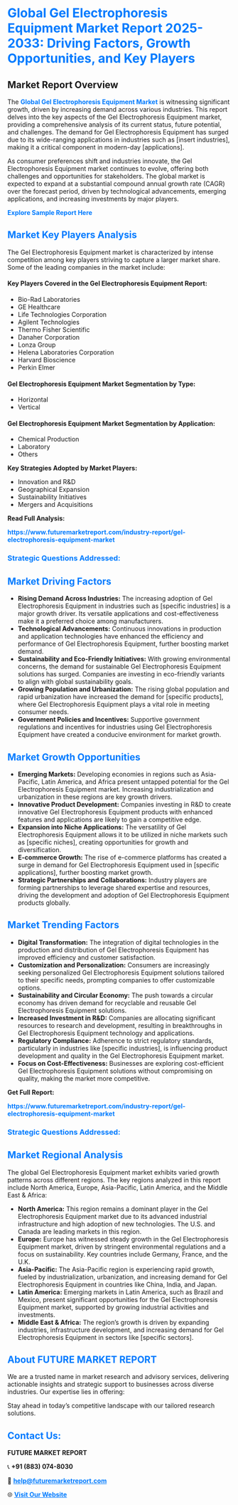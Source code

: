 <h1 style="color: #007BFF;">Global Gel Electrophoresis Equipment Market Report 2025-2033: Driving Factors, Growth Opportunities, and Key Players</h1>

<section id="overview">
<h2>Market Report Overview</h2>
<p>The <a href="https://www.futuremarketreport.com/industry-report/gel-electrophoresis-equipment-market" style="color: #007BFF; text-decoration: none;"><strong>Global Gel Electrophoresis Equipment Market</strong></a> is witnessing significant growth, driven by increasing demand across various industries. This report delves into the key aspects of the Gel Electrophoresis Equipment market, providing a comprehensive analysis of its current status, future potential, and challenges. The demand for Gel Electrophoresis Equipment has surged due to its wide-ranging applications in industries such as [insert industries], making it a critical component in modern-day [applications].</p>
<p>As consumer preferences shift and industries innovate, the Gel Electrophoresis Equipment market continues to evolve, offering both challenges and opportunities for stakeholders. The global market is expected to expand at a substantial compound annual growth rate (CAGR) over the forecast period, driven by technological advancements, emerging applications, and increasing investments by major players.</p>
</section>

<section id="overview">
<p><a href="https://www.futuremarketreport.com/request-sample/reportId=82926" style="color: #007BFF; text-decoration: none;"><strong>Explore Sample Report Here</strong></a></p>
</section>

<section id="key-players">
<h2 style="color: #007BFF;">Market Key Players Analysis</h2>
<p>The Gel Electrophoresis Equipment market is characterized by intense competition among key players striving to capture a larger market share. Some of the leading companies in the market include:</p>
<h4>Key Players Covered in the Gel Electrophoresis Equipment Report:</h4>
<ul><li>Bio-Rad Laboratories</li><li>GE Healthcare</li><li>Life Technologies Corporation</li><li>Agilent Technologies</li><li>Thermo Fisher Scientific</li><li>Danaher Corporation</li><li>Lonza Group</li><li>Helena Laboratories Corporation</li><li>Harvard Bioscience</li><li>Perkin Elmer</li></ul>
<h4>Gel Electrophoresis Equipment Market Segmentation by Type:</h4>
<ul><li>Horizontal</li><li>Vertical</li></ul>

<h4>Gel Electrophoresis Equipment Market Segmentation by Application:</h4>
<ul><li>Chemical Production</li><li>Laboratory</li><li>Others</li></ul>
<p><strong>Key Strategies Adopted by Market Players:</strong></p>
<ul>
<li>Innovation and R&D</li>
<li>Geographical Expansion</li>
<li>Sustainability Initiatives</li>
<li>Mergers and Acquisitions</li>
</ul>
</section>

<section>
<p><strong>Read Full Analysis: </strong></p><a href="https://www.futuremarketreport.com/industry-report/gel-electrophoresis-equipment-market" style="color: #007BFF; text-decoration: none;"><strong>https://www.futuremarketreport.com/industry-report/gel-electrophoresis-equipment-market</strong></a>
<h3 style="color: #007BFF;">Strategic Questions Addressed:</h3>
</section>

<section id="driving-factors">
<h2 style="color: #007BFF;">Market Driving Factors</h2>
<ul>
<li><strong>Rising Demand Across Industries:</strong> The increasing adoption of Gel Electrophoresis Equipment in industries such as [specific industries] is a major growth driver. Its versatile applications and cost-effectiveness make it a preferred choice among manufacturers.</li>
<li><strong>Technological Advancements:</strong> Continuous innovations in production and application technologies have enhanced the efficiency and performance of Gel Electrophoresis Equipment, further boosting market demand.</li>
<li><strong>Sustainability and Eco-Friendly Initiatives:</strong> With growing environmental concerns, the demand for sustainable Gel Electrophoresis Equipment solutions has surged. Companies are investing in eco-friendly variants to align with global sustainability goals.</li>
<li><strong>Growing Population and Urbanization:</strong> The rising global population and rapid urbanization have increased the demand for [specific products], where Gel Electrophoresis Equipment plays a vital role in meeting consumer needs.</li>
<li><strong>Government Policies and Incentives:</strong> Supportive government regulations and incentives for industries using Gel Electrophoresis Equipment have created a conducive environment for market growth.</li>
</ul>
</section>

<section id="growth-opportunities">
<h2 style="color: #007BFF;">Market Growth Opportunities</h2>
<ul>
<li><strong>Emerging Markets:</strong> Developing economies in regions such as Asia-Pacific, Latin America, and Africa present untapped potential for the Gel Electrophoresis Equipment market. Increasing industrialization and urbanization in these regions are key growth drivers.</li>
<li><strong>Innovative Product Development:</strong> Companies investing in R&D to create innovative Gel Electrophoresis Equipment products with enhanced features and applications are likely to gain a competitive edge.</li>
<li><strong>Expansion into Niche Applications:</strong> The versatility of Gel Electrophoresis Equipment allows it to be utilized in niche markets such as [specific niches], creating opportunities for growth and diversification.</li>
<li><strong>E-commerce Growth:</strong> The rise of e-commerce platforms has created a surge in demand for Gel Electrophoresis Equipment used in [specific applications], further boosting market growth.</li>
<li><strong>Strategic Partnerships and Collaborations:</strong> Industry players are forming partnerships to leverage shared expertise and resources, driving the development and adoption of Gel Electrophoresis Equipment products globally.</li>
</ul>
</section>

<section id="trending-factors">
<h2 style="color: #007BFF;">Market Trending Factors</h2>
<ul>
<li><strong>Digital Transformation:</strong> The integration of digital technologies in the production and distribution of Gel Electrophoresis Equipment has improved efficiency and customer satisfaction.</li>
<li><strong>Customization and Personalization:</strong> Consumers are increasingly seeking personalized Gel Electrophoresis Equipment solutions tailored to their specific needs, prompting companies to offer customizable options.</li>
<li><strong>Sustainability and Circular Economy:</strong> The push towards a circular economy has driven demand for recyclable and reusable Gel Electrophoresis Equipment solutions.</li>
<li><strong>Increased Investment in R&D:</strong> Companies are allocating significant resources to research and development, resulting in breakthroughs in Gel Electrophoresis Equipment technology and applications.</li>
<li><strong>Regulatory Compliance:</strong> Adherence to strict regulatory standards, particularly in industries like [specific industries], is influencing product development and quality in the Gel Electrophoresis Equipment market.</li>
<li><strong>Focus on Cost-Effectiveness:</strong> Businesses are exploring cost-efficient Gel Electrophoresis Equipment solutions without compromising on quality, making the market more competitive.</li>
</ul>
</section>

<section>
<p><strong>Get Full Report: </strong></p><a href="https://www.futuremarketreport.com/industry-report/gel-electrophoresis-equipment-market" style="color: #007BFF; text-decoration: none;"><strong>https://www.futuremarketreport.com/industry-report/gel-electrophoresis-equipment-market</strong></a>
<h3 style="color: #007BFF;">Strategic Questions Addressed:</h3>
</section>


<section id="regional-analysis">
<h2 style="color: #007BFF;">Market Regional Analysis</h2>
<p>The global Gel Electrophoresis Equipment market exhibits varied growth patterns across different regions. The key regions analyzed in this report include North America, Europe, Asia-Pacific, Latin America, and the Middle East & Africa:</p>
<ul>
<li><strong>North America:</strong> This region remains a dominant player in the Gel Electrophoresis Equipment market due to its advanced industrial infrastructure and high adoption of new technologies. The U.S. and Canada are leading markets in this region.</li>
<li><strong>Europe:</strong> Europe has witnessed steady growth in the Gel Electrophoresis Equipment market, driven by stringent environmental regulations and a focus on sustainability. Key countries include Germany, France, and the U.K.</li>
<li><strong>Asia-Pacific:</strong> The Asia-Pacific region is experiencing rapid growth, fueled by industrialization, urbanization, and increasing demand for Gel Electrophoresis Equipment in countries like China, India, and Japan.</li>
<li><strong>Latin America:</strong> Emerging markets in Latin America, such as Brazil and Mexico, present significant opportunities for the Gel Electrophoresis Equipment market, supported by growing industrial activities and investments.</li>
<li><strong>Middle East & Africa:</strong> The region’s growth is driven by expanding industries, infrastructure development, and increasing demand for Gel Electrophoresis Equipment in sectors like [specific sectors].</li>
</ul>
</section>

<footer>
<h2 style="color: #007BFF;">About FUTURE MARKET REPORT</h2>
<p>We are a trusted name in market research and advisory services, delivering actionable insights and strategic support to businesses across diverse industries. Our expertise lies in offering:</p>

<p>Stay ahead in today’s competitive landscape with our tailored research solutions.</p>

<h2 style="color: #007BFF;">Contact Us:</h2>
<p><strong>FUTURE MARKET REPORT</strong></p>
<p>📞 <strong>+91 (883) 074-8030</strong></p>
<p>📧 <strong><a href="mailto:help@futuremarketreport.com" style="color: #007BFF;">help@futuremarketreport.com</a></strong></p>
<p>🌐 <strong><a href="https://www.futuremarketreport.com/" style="color: #007BFF;">Visit Our Website</a></strong></p>
</footer>